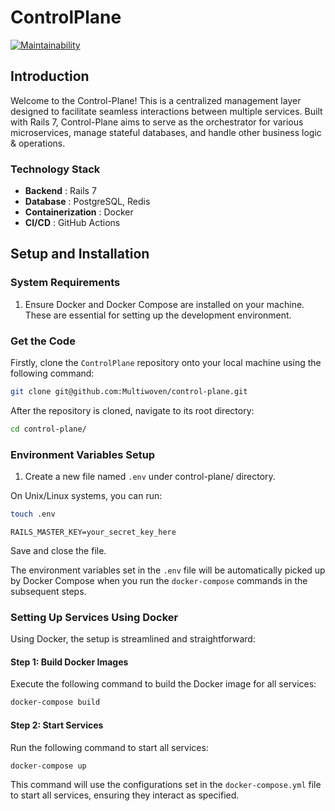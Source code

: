 # ControlPlane

[![Maintainability](https://api.codeclimate.com/v1/badges/5d2521efe20af922cdda/maintainability)](https://codeclimate.com/repos/6533b99263f9fc1066cba954/maintainability)

## Introduction

Welcome to the Control-Plane! This is a centralized management layer designed to facilitate seamless interactions between multiple services. Built with Rails 7, Control-Plane aims to serve as the orchestrator for various microservices, manage stateful databases, and handle other business logic & operations.

### Technology Stack 
- **Backend** : Rails 7 
- **Database** : PostgreSQL, Redis 
- **Containerization** : Docker 
- **CI/CD** : GitHub Actions

## Setup and Installation

### System Requirements
1. Ensure Docker and Docker Compose are installed on your machine. These are essential for setting up the development environment.

### Get the Code

Firstly, clone the `ControlPlane` repository onto your local machine using the following command:

```bash
git clone git@github.com:Multiwoven/control-plane.git
```

After the repository is cloned, navigate to its root directory:

```bash
cd control-plane/
```

### Environment Variables Setup 
 
1. Create a new file named `.env` under control-plane/ directory.

On Unix/Linux systems, you can run:

```bash
touch .env
```

```env
RAILS_MASTER_KEY=your_secret_key_here
```

Save and close the file.

The environment variables set in the `.env` file will be automatically picked up by Docker Compose when you run the `docker-compose` commands in the subsequent steps.

### Setting Up Services Using Docker

Using Docker, the setup is streamlined and straightforward:

#### Step 1: Build Docker Images

Execute the following command to build the Docker image for all services:

```bash
docker-compose build
```

#### Step 2: Start Services

Run the following command to start all services:

```bash
docker-compose up
```

This command will use the configurations set in the `docker-compose.yml` file to start all services, ensuring they interact as specified.